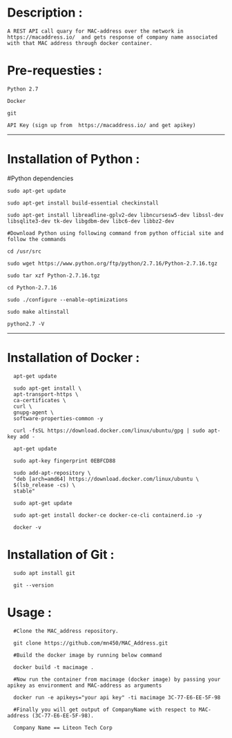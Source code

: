   #  Description :

    A REST API call quary for MAC-address over the network in  https://macaddress.io/  and gets response of company name associated with that MAC address through docker container.

  #  Pre-requesties :

    Python 2.7

    Docker

    git

    API Key (sign up from  https://macaddress.io/ and get apikey)

  ----------------------------------------------------------------------------------------------------------------------------
  #  Installation of Python :

  #Python dependencies

    sudo apt-get update

    sudo apt-get install build-essential checkinstall

    sudo apt-get install libreadline-gplv2-dev libncursesw5-dev libssl-dev libsqlite3-dev tk-dev libgdbm-dev libc6-dev libbz2-dev

    #Download Python using following command from python official site and follow the commands

    cd /usr/src

    sudo wget https://www.python.org/ftp/python/2.7.16/Python-2.7.16.tgz

    sudo tar xzf Python-2.7.16.tgz

    cd Python-2.7.16

    sudo ./configure --enable-optimizations

    sudo make altinstall

    python2.7 -V

  -----------------------------------------------------------------------------------------------------------------------------

  # Installation of Docker :

      apt-get update

      sudo apt-get install \
      apt-transport-https \
      ca-certificates \
      curl \
      gnupg-agent \
      software-properties-common -y

      curl -fsSL https://download.docker.com/linux/ubuntu/gpg | sudo apt-key add -

      apt-get update

      sudo apt-key fingerprint 0EBFCD88

      sudo add-apt-repository \
      "deb [arch=amd64] https://download.docker.com/linux/ubuntu \
      $(lsb_release -cs) \
      stable"

      sudo apt-get update

      sudo apt-get install docker-ce docker-ce-cli containerd.io -y

      docker -v

  # Installation of Git :

      sudo apt install git

      git --version

  # Usage :

      #Clone the MAC_address repository.

      git clone https://github.com/mn450/MAC_Address.git

      #Build the docker image by running below command

      docker build -t macimage .

      #Now run the container from macimage (docker image) by passing your apikey as environment and MAC-address as arguments

      docker run -e apikeys="your api key" -ti macimage 3C-77-E6-EE-5F-98

      #Finally you will get output of CompanyName with respect to MAC-address (3C-77-E6-EE-5F-98).

      Company Name == Liteon Tech Corp
